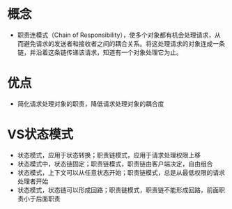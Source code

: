 # 概念
- 职责连模式（Chain of Responsibility），使多个对象都有机会处理请求，从而避免请求的发送者和接收者之间的耦合关系。将这处理请求的对象连成一条链，并沿着这条链传递该请求，知道有一个对象处理它为止。

# 优点
- 简化请求处理对象的职责，降低请求处理对象的耦合度

# VS状态模式
- 状态模式，应用于状态转换；职责链模式，应用于请求处理权限上移
- 状态模式中，状态链固定；职责链模式，职责链由客户端决定，自由组合
- 状态模式，上下文可以从任意状态开始；职责链模式，总是从最低权限的请求处理者开始
- 状态模式，状态链可以形成回路；职责链模式，职责链不能形成回路，前面职责小于后面职责